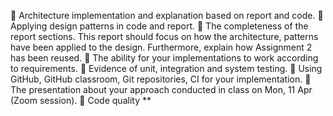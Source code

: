  Architecture implementation and explanation based on report and code.
 Applying design patterns in code and report.
 The completeness of the report sections. This report should focus on how the architecture,
patterns have been applied to the design. Furthermore, explain how Assignment 2 has been
reused.
 The ability for your implementations to work according to requirements.
 Evidence of unit, integration and system testing.
 Using GitHub, GitHub classroom, Git repositories, CI for your implementation.
 The presentation about your approach conducted in class on Mon, 11 Apr (Zoom session).
 Code quality \*\*
